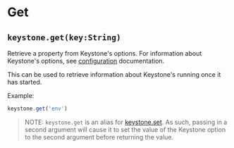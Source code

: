 # Get

## `keystone.get(key:String)`

Retrieve a property from Keystone's options. For information about Keystone's options, see [configuration](/documentation/configuration) documentation.

This can be used to retrieve information about Keystone's running once it has started.

Example:

```javascript
keystone.get('env')
```

> NOTE: `keystone.get` is an alias for [keystone.set](/api/methods/set). As such, passing in a second argument will cause it to set the value of the Keystone option to the second argument before returning the value.
